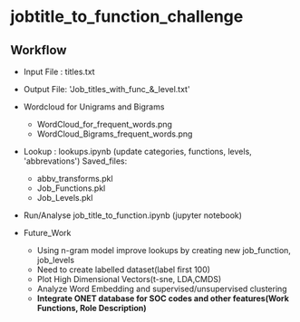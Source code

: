 # jobtitle_to_function_challenge

## Workflow
- Input File : titles.txt
- Output File: 'Job_titles\_with\_func\_\&\_level.txt'

- Wordcloud for Unigrams and Bigrams
  - WordCloud_for_frequent_words.png
  - WordCloud_Bigrams_frequent_words.png
  
- Lookup : lookups.ipynb (update categories, functions, levels, 'abbrevations')
  Saved_files:
  - abbv_transforms.pkl
  - Job_Functions.pkl
  - Job_Levels.pkl
  
- Run/Analyse job_title_to_function.ipynb (jupyter notebook)

- Future_Work
  - Using n-gram model improve lookups by creating new job_function, job_levels 
  - Need to create labelled dataset(label first 100)
  - Plot High Dimensional Vectors(t-sne, LDA,CMDS)
  - Analyze Word Embedding and supervised/unsupervised clustering
  - **Integrate ONET database for SOC codes and other features(Work Functions, Role Description)**
